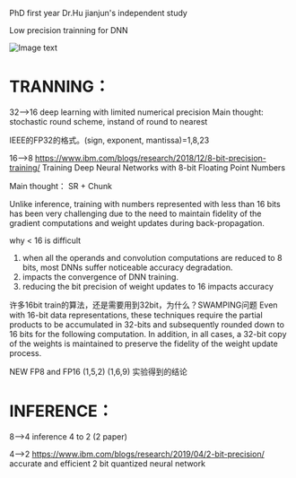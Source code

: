 PhD first year Dr.Hu jianjun's independent study

Low precision trainning for DNN

![Image text](https://github.com/CPS-zhangX/PhD-Study/edit/master/papers_and_notes/low-precision%20DNN/ReducedPrecision.png)

# TRANNING：
32-->16 deep learning with limited numerical precision 
Main thought:
stochastic round scheme, instand of round to nearest

IEEE的FP32的格式。(sign, exponent, mantissa)=1,8,23

16-->8 https://www.ibm.com/blogs/research/2018/12/8-bit-precision-training/
       Training Deep Neural Networks with 8-bit Floating Point Numbers

Main thought：
SR + Chunk

Unlike inference, training with numbers represented with less than 16 bits has been very challenging 
due to the need to maintain fidelity of the gradient computations and weight updates during back-propagation.

why < 16 is difficult
1. when all the operands and convolution computations are reduced to 8 bits, most DNNs suffer noticeable accuracy degradation.
2. impacts the convergence of DNN training.
3. reducing the bit precision of weight updates to 16 impacts accuracy

许多16bit train的算法，还是需要用到32bit，为什么？SWAMPING问题
Even with 16-bit data representations, these techniques require the partial products to be accumulated
in 32-bits and subsequently rounded down to 16 bits for the following computation. In addition, in
all cases, a 32-bit copy of the weights is maintained to preserve the fidelity of the weight update
process.

NEW FP8 and FP16
(1,5,2) (1,6,9)         实验得到的结论






# INFERENCE：
8-->4 inference 4 to 2 (2 paper)


4-->2 https://www.ibm.com/blogs/research/2019/04/2-bit-precision/
      accurate and efficient 2 bit quantized neural network

